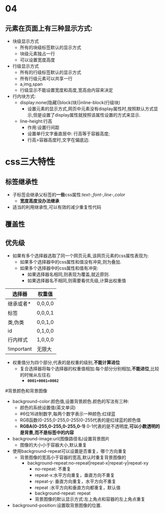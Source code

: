 # 04

## 元素在页面上有三种显示方式:
+ 块级显示方式
    + 所有的块级标签默认的显示方式
    + 块级元素独占一行
    + 可以设置宽度高度
+ 行级显示方式
    + 所有的行级标签默认的显示方式
    + 所有行级元素可以共享一行
    + a,img,span
    + 行级显示不能设置宽度和高度,宽高由内容来决定
+ 行内块方式:
    + display:none(隐藏)|block(块)|inline-block(行级块)
        + 设置元素的显示方式,网页中元素没有display属性时,按照默认方式显示,但是设置了display属性就按照该属性设置的方式来显示.
    + line-height:行高
        + 作用:设置行间距
        + 设置单行文字垂直居中: 行高等于容器高度;
        + 行高>容器高度时,文字在偏底边.

# css三大特性
## 标签继承性
+ 子标签会继承父标签的**一些**css属性:*text-,font-,line-,color*
    + **宽度高度没办法继承**
+ 适当的利用继承性,可以有效的减少重复性代码
## 覆盖性
## 优先级
+ 如果有多个选择器选取了同一个网页元素,该网页元素的css属性表现为:
    + 如果多个选择器中的css属性和值没有冲突,则为叠加.
    + 如果多个选择器中的css属性和值有冲突:
        + 如果选择器名相同,则表现为覆盖,就近原则.
        + 如果选择器名不相同,则需要看优先级,计算出权重值

|选择器|权重值|
|-|-|
|继承或者*|0,0,0,0|
|标签|0,0,0,1|
|类,伪类|0,0,1,0|
|id|0,1,0,0|
|行内样式|1,0,0,0|
|!important|无限大|
+ 权重值分为四个部分,代表的是权重的级别,**不能计算进位**
    + 复合选择器将每个选择器的权重值相加:每个部分分别相加,**不能进位**,比较的时候从左往右
        + **`0001+0001=0002`**

#背景颜色和背景图像
+ background-color:颜色值,设置背景颜色.颜色的写法有三种:
    + 颜色的系统设置值(英文单词)
    + #6位16进制数字,每两个数字表示一种颜色:红绿蓝
    + RGB函数(0-255,0-255,0-255)0-255代表的是红绿蓝的颜色值
    + **RGBA(0-255,0-255,0-255,0-1)** 0-1代表的是不透明度,**可以小数透明的是背景,而不是标签中的内容**
+ background-image:url(图像路径名)设置背景图片
    + 图像的大小小于容器大小,默认重复
+ 使用background-repeat可以设置是否重复，哪个方向重复
    + 背景图像的宽高小于容器的宽高,默认时重复背景图像的
        + background-repeat:no-repeat|repeat-x|repeat-y|repeat-xy
            + no-repeat: 不重复
            + repeat-x:水平方向重复，垂直方向不重复
            + repeat-y: 垂直方向重复，水平方向不重复
            + repeat :水平方向和垂直方向都重复，默认值
            + background-repeat: repeat
            + 背景图像的默认显示方式:左上角点和容器的左上角点重复
+ background-position:设置取背景图像的位置.